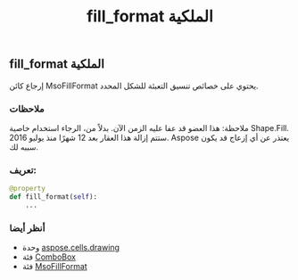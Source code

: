 ﻿---
title: fill_format الملكية
second_title: Aspose.Cells for Python via .NET API المراجع
description:
type: docs
weight: 350
url: /ar/python-net/aspose.cells.drawing/combobox/fill_format/
is_root: false
---
##  fill_format الملكية

إرجاع كائن MsoFillFormat يحتوي على خصائص تنسيق التعبئة للشكل المحدد.

###  ملاحظات

ملاحظة: هذا العضو قد عفا عليه الزمن الآن. بدلاً من،
 الرجاء استخدام خاصية Shape.Fill.
 ستتم إزالة هذا العقار بعد 12 شهرًا منذ يوليو 2016.
Aspose يعتذر عن أي إزعاج قد يكون سببه لك.
###  تعريف:
```python
@property
def fill_format(self):
    ...
```

###  أنظر أيضا
* وحدة [aspose.cells.drawing](../../)
* فئة [ComboBox](/cells/ar/python-net/aspose.cells.drawing/combobox)
* فئة [MsoFillFormat](/cells/ar/python-net/aspose.cells.drawing/msofillformat)
